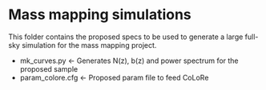 # Mass mapping simulations

This folder contains the proposed specs to be used to generate a large full-sky simulation for the mass mapping project.

* mk_curves.py <- Generates N(z), b(z) and power spectrum for the proposed sample
* param_colore.cfg <- Proposed param file to feed CoLoRe
